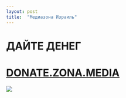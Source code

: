 ```yaml
---
layout: post
title:  "Медиазона Израиль"
---
```


# ДАЙТЕ ДЕНЕГ
# [DONATE.ZONA.MEDIA](https://donate.zona.media)


[<img src="http://https://i.imgur.com/HDiT7Jh.png">](https://donate.zona.media)

